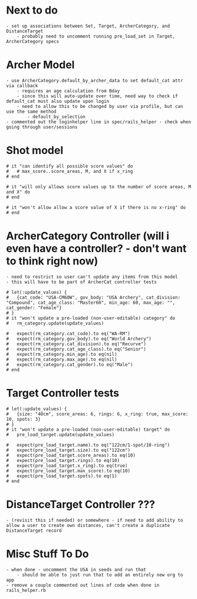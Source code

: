 # Next to do
    - set up associations between Set, Target, ArcherCategory, and DistanceTarget
        - probably need to uncomment running pre_load_set in Target, ArcherCategory specs
        




# Archer Model
    - use ArcherCategory.default_by_archer_data to set default_cat attr via callback
        - requires an age calculation from Bday
        - since this will auto-update over time, need way to check if default_cat must also update upon login
        - need to allow this to be changed by user via profile, but can use the same method
            - default_by_selection
    - commented out the loginhelper line in spec/rails_helper - check when going through user/sessions

# Shot model
    # it "can identify all possible score values" do
    #   # max_score..score_areas, M, and X if x_ring
    # end

    # it "will only allows score values up to the number of score areas, M and X" do
    # end

    # it "won't allow allow a score value of X if there is no x-ring" do
    # end

# ArcherCategory Controller (will i even have a controller? - don't want to think right now)
    - need to restrict so user can't update any items from this model
    - this will have to be part of ArcherCat controller tests
    
    # let(:update_values) {
    #   {cat_code: "USA-CM60W", gov_body: "USA Archery", cat_division: "Compound", cat_age_class: "Master60", min_age: 60, max_age: "", cat_gender: "Female"}
    # }
    # it "won't update a pre-loaded (non-user-editable) category" do
    #   rm_category.update(update_values)
      
    #   expect(rm_category.cat_code).to eq("WA-RM")
    #   expect(rm_category.gov_body).to eq("World Archery")
    #   expect(rm_category.cat_division).to eq("Recurve")
    #   expect(rm_category.cat_age_class).to eq("Senior")
    #   expect(rm_category.min_age).to eq(nil)
    #   expect(rm_category.max_age).to eq(nil)
    #   expect(rm_category.cat_gender).to eq("Male")
    # end


# Target Controller tests
    # let(:update_values) {
    #   {size: "40cm", score_areas: 6, rings: 6, x_ring: true, max_score: 10, spots: 3}
    # }
    # it "won't update a pre-loaded (non-user-editable) target" do
    #   pre_load_target.update(update_values)

    #   expect(pre_load_target.name).to eq("122cm/1-spot/10-ring")
    #   expect(pre_load_target.size).to eq("122cm")
    #   expect(pre_load_target.score_areas).to eq(10)
    #   expect(pre_load_target.rings).to eq(10)
    #   expect(pre_load_target.x_ring).to eq(true)
    #   expect(pre_load_target.max_score).to eq(10)
    #   expect(pre_load_target.spots).to eq(1)
    # end


# DistanceTarget Controller ???
    - (revisit this if needed) or somewhere - if need to add ability to allow a user to create own distances, can't create a duplicate DistanceTarget record
    

# Misc Stuff To Do
    - when done - uncomment the USA in seeds and run that 
        - should be able to just run that to add an entirely new org to app
    - remove a couple commented out lines of code when done in rails_helper.rb